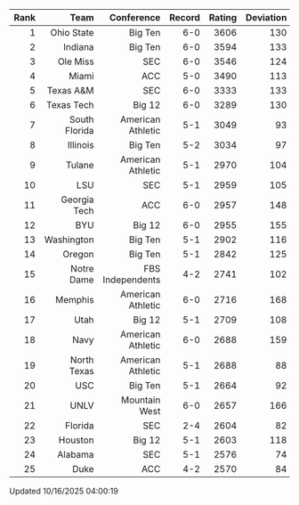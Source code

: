 | Rank  | Team                 | Conference           | Record   | Rating | Deviation |
| ---:  | ---:                 | ---:                 | ---:     | ---:   | ---:      |
| 1     | Ohio State           | Big Ten              | 6-0      | 3606   | 130       |
| 2     | Indiana              | Big Ten              | 6-0      | 3594   | 133       |
| 3     | Ole Miss             | SEC                  | 6-0      | 3546   | 124       |
| 4     | Miami                | ACC                  | 5-0      | 3490   | 113       |
| 5     | Texas A&M            | SEC                  | 6-0      | 3333   | 133       |
| 6     | Texas Tech           | Big 12               | 6-0      | 3289   | 130       |
| 7     | South Florida        | American Athletic    | 5-1      | 3049   | 93        |
| 8     | Illinois             | Big Ten              | 5-2      | 3034   | 97        |
| 9     | Tulane               | American Athletic    | 5-1      | 2970   | 104       |
| 10    | LSU                  | SEC                  | 5-1      | 2959   | 105       |
| 11    | Georgia Tech         | ACC                  | 6-0      | 2957   | 148       |
| 12    | BYU                  | Big 12               | 6-0      | 2955   | 155       |
| 13    | Washington           | Big Ten              | 5-1      | 2902   | 116       |
| 14    | Oregon               | Big Ten              | 5-1      | 2842   | 125       |
| 15    | Notre Dame           | FBS Independents     | 4-2      | 2741   | 102       |
| 16    | Memphis              | American Athletic    | 6-0      | 2716   | 168       |
| 17    | Utah                 | Big 12               | 5-1      | 2709   | 108       |
| 18    | Navy                 | American Athletic    | 6-0      | 2688   | 159       |
| 19    | North Texas          | American Athletic    | 5-1      | 2688   | 88        |
| 20    | USC                  | Big Ten              | 5-1      | 2664   | 92        |
| 21    | UNLV                 | Mountain West        | 6-0      | 2657   | 166       |
| 22    | Florida              | SEC                  | 2-4      | 2604   | 82        |
| 23    | Houston              | Big 12               | 5-1      | 2603   | 118       |
| 24    | Alabama              | SEC                  | 5-1      | 2576   | 74        |
| 25    | Duke                 | ACC                  | 4-2      | 2570   | 84        |

Updated 10/16/2025 04:00:19
